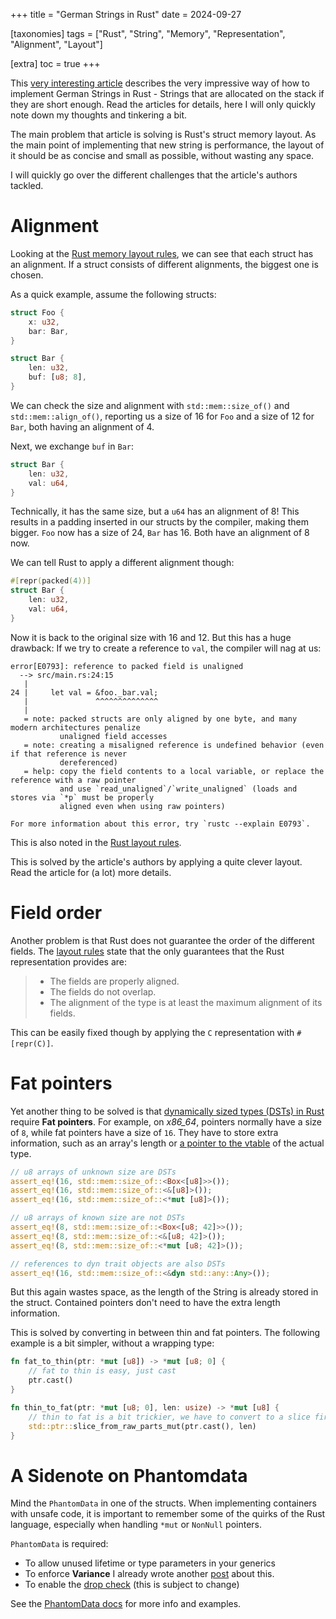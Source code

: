 +++
title = "German Strings in Rust"
date = 2024-09-27

[taxonomies]
tags = ["Rust", "String", "Memory", "Representation", "Alignment", "Layout"]

[extra]
toc = true
+++

This [very interesting article]( https://tunglevo.com/note/an-optimization-thats-impossible-in-rust/)
describes the very impressive way of how to implement German Strings in Rust - Strings that are
allocated on the stack if they are short enough. Read the articles for details, here I will only
quickly note down my thoughts and tinkering a bit.

The main problem that article is solving is Rust's struct memory layout. As the main point of
implementing that new string is performance, the layout of it should be as concise and small as
possible, without wasting any space.

I will quickly go over the different challenges that the article's authors tackled.

# Alignment

Looking at the [Rust memory layout rules](https://doc.rust-lang.org/reference/type-layout.html),
we can see that each struct has an alignment. If a struct consists of different alignments, the
biggest one is chosen.

As a quick example, assume the following structs:

```Rust
struct Foo {
    x: u32,
    bar: Bar,
}

struct Bar {
    len: u32,
    buf: [u8; 8],
}
```

We can check the size and alignment with `std::mem::size_of()` and `std::mem::align_of()`, reporting
us a size of 16 for `Foo` and a size of 12 for `Bar`, both having an alignment of 4.

Next, we exchange `buf` in `Bar`:

```Rust
struct Bar {
    len: u32,
    val: u64,
}
```

Technically, it has the same size, but a `u64` has an alignment of 8! This results in a padding
inserted in our structs by the compiler, making them bigger. `Foo` now has a size of 24, `Bar`
has 16. Both have an alignment of 8 now.

We can tell Rust to apply a different alignment though:

```Rust
#[repr(packed(4))]
struct Bar {
    len: u32,
    val: u64,
}
```

Now it is back to the original size with 16 and 12. But this has a huge drawback: If we try to
create a reference to `val`, the compiler will nag at us:

```text
error[E0793]: reference to packed field is unaligned
  --> src/main.rs:24:15
   |
24 |     let val = &foo._bar.val;
   |               ^^^^^^^^^^^^^^
   |
   = note: packed structs are only aligned by one byte, and many modern architectures penalize
           unaligned field accesses
   = note: creating a misaligned reference is undefined behavior (even if that reference is never
           dereferenced)
   = help: copy the field contents to a local variable, or replace the reference with a raw pointer
           and use `read_unaligned`/`write_unaligned` (loads and stores via `*p` must be properly
           aligned even when using raw pointers)

For more information about this error, try `rustc --explain E0793`.
```

This is also noted in the
[Rust layout rules](https://doc.rust-lang.org/reference/type-layout.html#the-alignment-modifiers).

This is solved by the article's authors by applying a quite clever layout. Read the article for
(a lot) more details.

# Field order

Another problem is that Rust does not guarantee the order of the different fields.
The [layout rules](https://doc.rust-lang.org/reference/type-layout.html#the-rust-representation)
state that the only guarantees that the Rust representation provides are:

> - The fields are properly aligned.
> - The fields do not overlap.
> - The alignment of the type is at least the maximum alignment of its fields.

This can be easily fixed though by applying the `C` representation with `#[repr(C)]`.

# Fat pointers

Yet another thing to be solved is that [dynamically sized types (DSTs) in Rust](https://doc.rust-lang.org/reference/dynamically-sized-types.html)
require **Fat pointers**. For example, on *x86_64*, pointers normally have a size of `8`, while fat
pointers have a size of `16`. They have to store extra information, such as an array's length or
[a pointer to the vtable](https://doc.rust-lang.org/reference/types/trait-object.html?highlight=vtable)
of the actual type.

```Rust
// u8 arrays of unknown size are DSTs
assert_eq!(16, std::mem::size_of::<Box<[u8]>>());
assert_eq!(16, std::mem::size_of::<&[u8]>());
assert_eq!(16, std::mem::size_of::<*mut [u8]>());

// u8 arrays of known size are not DSTs
assert_eq!(8, std::mem::size_of::<Box<[u8; 42]>>());
assert_eq!(8, std::mem::size_of::<&[u8; 42]>());
assert_eq!(8, std::mem::size_of::<*mut [u8; 42]>());

// references to dyn trait objects are also DSTs
assert_eq!(16, std::mem::size_of::<&dyn std::any::Any>());
```

But this again wastes space, as the length of the String is already stored in the struct. Contained
pointers don't need to have the extra length information.

This is solved by converting in between thin and fat pointers. The following example is a bit
simpler, without a wrapping type:

```Rust
fn fat_to_thin(ptr: *mut [u8]) -> *mut [u8; 0] {
    // fat to thin is easy, just cast
    ptr.cast()
}

fn thin_to_fat(ptr: *mut [u8; 0], len: usize) -> *mut [u8] {
    // thin to fat is a bit trickier, we have to convert to a slice first
    std::ptr::slice_from_raw_parts_mut(ptr.cast(), len)
}
```

# A Sidenote on Phantomdata

Mind the `PhantomData` in one of the structs. When implementing containers with unsafe code, it
is important to remember some of the quirks of the Rust language, especially when handling `*mut`
or `NonNull` pointers.

`PhantomData` is required:

* To allow unused lifetime or type parameters in your generics
* To enforce **Variance** I already wrote another
  [post](@/2024-05-08-an-unsound-cell-implementation.md) about this.
* To enable the [drop check](https://doc.rust-lang.org/std/ops/trait.Drop.html#drop-check) (this is
  subject to change)

See the [PhantomData docs](https://doc.rust-lang.org/std/marker/struct.PhantomData.html) for more
info and examples.
